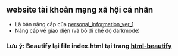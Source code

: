 ## website tài khoản mạng xã hội cá nhân
- Là bản nâng cấp của [personal_information_ver_1](https://github.com/iamironman1233/web_info)
- Nâng cấp về giao diện (và bỏ đi chế độ darkmode)

### Lưu ý: Beautify lại file index.html tại trang [html-beautify](https://codebeautify.org/html-formatter-beautifier)
